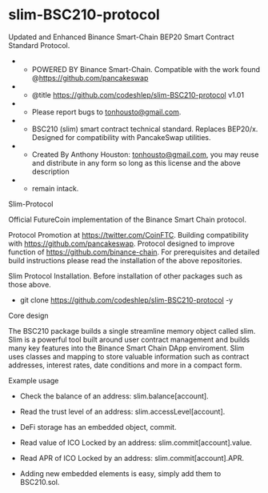 # slim-BSC210-protocol
Updated and Enhanced Binance Smart-Chain BEP20 Smart Contract Standard Protocol.
 * - POWERED BY Binance Smart-Chain. Compatible with the work found @https://github.com/pancakeswap
 * - @title https://github.com/codeshlep/slim-BSC210-protocol v1.01
 * - Please report bugs to tonhousto@gmail.com.
 * - BSC210 (slim) smart contract technical standard. Replaces BEP20/x. Designed for compatibility with PancakeSwap utilities.
 * - Created By Anthony Houston: tonhousto@gmail.com, you may reuse and distribute in any form so long as this license and the above description 
 * - remain intack.
  
Slim-Protocol

Official FutureCoin implementation of the Binance Smart Chain protocol.

Protocol Promotion at https://twitter.com/CoinFTC.
Building compatibility with https://github.com/pancakeswap.
Protocol designed to improve function of https://github.com/binance-chain.
For prerequisites and detailed build instructions please read the installation of the above repositories.

Slim Protocol Installation.
Before installation of other packages such as those above.
* git clone https://github.com/codeshlep/slim-BSC210-protocol -y

Core design

  The BSC210 package builds a single streamline memory object called slim. Slim is a powerful tool built around user contract management and builds many key features into the Binance Smart Chain DApp enviroment. Slim uses classes and mapping to store valuable information such as contract addresses, interest rates, date conditions and more in a compact form.
  
Example usage
   
  * Check the balance of an address: slim.balance[account].

  * Read the trust level of an address: slim.accessLevel[account].
    
  * DeFi storage has an embedded object, commit.
   
  * Read value of ICO Locked by an address: slim.commit[account].value.

  * Read APR of ICO Locked by an address: slim.commit[account].APR.

  * Adding new embedded elements is easy, simply add them to BSC210.sol.

